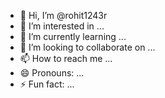 - 👋 Hi, I’m @rohit1243r
- 👀 I’m interested in ...
- 🌱 I’m currently learning ...
- 💞️ I’m looking to collaborate on ...
- 📫 How to reach me ...
- 😄 Pronouns: ...
- ⚡ Fun fact: ...

<!---
rohit1243r/rohit1243r is a ✨ special ✨ repository because its `README.md` (this file) appears on your GitHub profile.
You can click the Preview link to take a look at your changes.
--->
